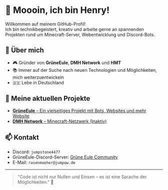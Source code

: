 # 👋 Moooin, ich bin Henry!

Willkommen auf meinem GitHub-Profil!  
Ich bin technikbegeistert, kreativ und arbeite gerne an spannenden Projekten rund um Minecraft-Server, Webentwicklung und Discord-Bots.

## 🚀 Über mich
- 🎮 Gründer von **GrüneEule**, **DMH Network** und **HMT**
- 📚 Immer auf der Suche nach neuen Technologien und Möglichkeiten, mich weiterzuentwickeln
- 🇩🇪 Lebe in Deutschland

## 📌 Meine aktuellen Projekte
- [**GrüneEule** – Ein vielseitiges Projekt mit Bots, Websites und mehr](https://github.com/Gruneeule) [Website](https://grueneeule.de)
- [**DMH Network** – Minecraft-Netzwerk (Inaktiv)](https://github.com/DMH-Network)

## 📫 Kontakt
- Discord: `jumpstone4477`
- GrüneEule-Discord-Server: [Grüne Eule Community](https://l.grueneeule.de/dc/grüneeule)
- E-Mail: `rasenmaeher@jumpow.de`

---

> "Code ist nicht nur Nullen und Einsen – es ist eine Sprache der Möglichkeiten." 🚀
